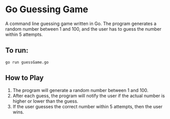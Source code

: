 # Go Guessing Game

A command line guessing game written in Go. The program generates a random number between 1 and 100, and the user has to guess the number within 5 attempts.

## To run:
`go run guessGame.go`

## How to Play
1. The program will generate a random number between 1 and 100.
2. After each guess, the program will notify the user if the actual number is higher or lower than the guess.
3. If the user guesses the correct number within 5 attempts, then the user wins.